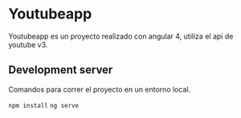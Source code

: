 # Youtubeapp

Youtubeapp es un proyecto realizado con angular 4,  utiliza el api de youtube v3.


## Development server
Comandos para correr el proyecto en un entorno local.
 
`npm install`
`ng serve`



